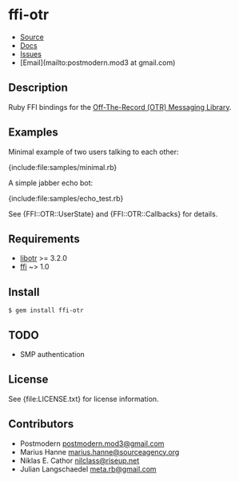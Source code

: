 # ffi-otr

* [Source](https://github.com/sophsec/ffi-otr#readme)
* [Docs](http://www.rubydoc.info/github/sophsec/ffi-otr)
* [Issues](https://github.com/sophsec/ffi-otr/issues)
* [Email](mailto:postmodern.mod3 at gmail.com)

## Description

Ruby FFI bindings for the [Off-The-Record (OTR) Messaging Library][libotr].

## Examples

Minimal example of two users talking to each other:

{include:file:samples/minimal.rb}

A simple jabber echo bot:

{include:file:samples/echo_test.rb}

See {FFI::OTR::UserState} and {FFI::OTR::Callbacks} for details.

## Requirements

* [libotr] >= 3.2.0
* [ffi] ~> 1.0

## Install

    $ gem install ffi-otr

## TODO

* SMP authentication

## License

See {file:LICENSE.txt} for license information.

## Contributors

* Postmodern <postmodern.mod3@gmail.com>
* Marius Hanne <marius.hanne@sourceagency.org>
* Niklas E. Cathor <nilclass@riseup.net>
* Julian Langschaedel <meta.rb@gmail.com>

[libotr]: http://otr.cypherpunks.ca/
[ffi]: http://github.com/ffi/ffi#readme
